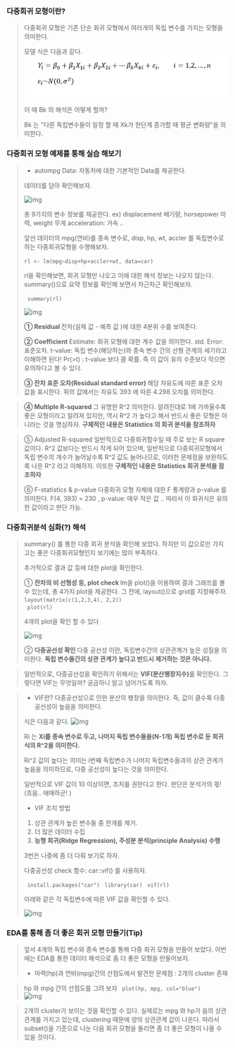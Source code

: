 ### 다중회귀 모형이란?
> 다중회귀 모형은 기존 단순 회귀 모형에서 여러개의 독립 변수를 가지는 모형을 의미한다.
>  
> 모델 식은 다음과 같다.
> ![img](https://github.com/koni114/postech-mooc/blob/master/img/multiR.JPG)
>
> 이 때 Bk 의 해석은 어떻게 할까?
>
> Bk 는 "다른 독립변수들이 일정 할 때 Xk가 한단계 증가할 때 평균 변화량"을 의미한다.
>

### 다중회귀 모형 예제를 통해 실습 해보기
>  * autompg Data: 자동차에 대한 기본적인 Data를 제공한다.
>  
>   데이터를 담아  확인해보자.
>
> ![img](C:/데이터분석자료/postech-mooc/img/multiR2.jpg)
>
> 총 9가지의 변수 정보를 제공한다.
> ex) displacement 배기량, horsepower 마력, weight 무게 acceleration: 가속 ..
>
>
>  앞선 데이터의 mpg(연비)를 종속 변수로, disp, hp, wt, accler 를 독립변수로 하는 다중회귀모형을 수행해보자.
>
> <code>rl <- lm(mpg~disp+hp+accler+wt, data=car)</code>
>
> rl을 확인해보면, 회귀 모형만 나오고 이에 대한 해석 정보는 나오지 않는다.
> summary()으로 요약 정보를 확인해 보면서 차근차근 확인해보자.
>
>  <code> summary(rl) </code>
>
> ![img](C:/데이터분석자료/postech-mooc/img/multiR3.jpg)
>
> <b> ① Residual </b>
> 잔차(실제 값 - 예측 값 )에 대한 4분위 수를 보여준다.
>
> <b> ② Coefficient </b>
> Estimate: 회귀 모형에 대한 계수 값을 의미한다.
> std. Error: 표준오차.
> t-value: 독립 변수(해당하는)와 종속 변수 간의 선형 관계의 세기라고 이해하면 된다!
> Pr(>t) : t-value 보다 클 확률. 즉 이 값이 유의 수준보다 작으면 유의하다고 볼 수 있다.
>
> <b> ③ 잔차 표준 오차(Residual standard error) </b>
>  해당 자유도에 따른 표준 오차 값을 표시한다.
>  위의 값에서는 자유도 393 에 따른 4.298 오차를 의미한다.

> <b> ④ Multiple R-squared </b>
>  그 유명한 R^2 의미한다. 알려진대로 1에 가까울수록 좋은 모형이라고 알려져 있지만,
>  역시 R^2 가 높다고 해서 반드시 좋은 모형은 아니라는 것을 명심하자.
> <b> 구체적인 내용은  Statistics 의 회귀 분석을 참조하자</b>

> ⑤ Adjusted R-squared
> 일반적으로 다중회귀함수일 때 주로 보는 R square 값이다.
> R^2 값보다는 반드시 작게 되어 있으며, 일반적으로 다중회귀모형에서 독립 변수의 개수가 늘어날수록 R^2 값도 늘어나므로, 이러한 문제점을 보완하도록 나온 R^2 라고 이해하자.
> 이또한 <b> 구체적인 내용은 Statistics 회귀 분석을 참조하자</b>
>
> ⑥ F-statistics & p-value
> 다중회귀 모형 자체에 대한 F 통계량과 p-value 를 의미한다.
> F(4, 393) = 230 , p-value: 매우 작은 값 ..  따라서 이 회귀식은 유의한 값이라고 판단 가능.

### 다중회귀분석 심화(?) 해석
> summary() 를 통한 다중 회귀 분석을 확인해 보았다.
> 하지만 이 값으로만 가지고는 좋은 다중회귀모형인지 보기에는 많이 부족하다.
>
> 추가적으로 결과 값 등에 대한 plot을 확인한다.
>
>  ① <b> 잔차의 비 선형성 등, plot check </b>
> lm을 plot()을 이용하여 결과 그래프를 볼 수 있는데, 총 4가지 plot을 제공한다.
> 그 전에, layout()으로 grid를 지정해주자.
> <code> layout(matrix(c(1,2,3,4), 2,2)) </code>
> <code> plot(rl) </code>
>  
> 4개의 plot을 확인 할 수 있다
>
>  ![img](C:/데이터분석자료/postech-mooc/img/multiR4.jpg)
>
> ② <b> 다중공선성 확인 </b>
> 다중 공선성 이란, 독립변수간의 상관관계가 높은 성질을 의미한다.
> <b> 독립 변수들간의 상관 관계가 높다고 반드시 제거하는 것은 아니다.</b>

> 일반적으로, 다중공선성을 확인하기 위해서는 <b>VIF(분산팽창지수)</b>를 확인한다.
> 그렇다면 VIF는 무엇일까? 궁금하니 알고 넘어가도록 하자.

> * VIF란?
> 다중공선성으로 인한 분산의 팽창을 의미한다. 즉, 값이 클수록 다중공선성이 높음을 의미한다.
>
> 식은 다음과 같다.
> ![img](C:/데이터분석자료/postech-mooc/img/multiR5.jpg)
>
> Ri 는 <b>Xi를 종속 변수로 두고, 나머지 독립 변수들을(N-1개) 독립 변수로 둔 회귀 식의 R^2을 의미한다.</b>
>
> Ri^2 값이 높다는 의미는 i번째 독립변수가 나머지 독립변수들과의 상관 관계가 높음을 의미하므로, 다중 공선성이 높다는 것을 의미한다.
>
> 일반적으로 VIF 값이 10 이상이면, 조치를 권한다고 한다.
> 판단은 분석가의 몫!(흐음.. 애매하군! )
> * VIF 조치 방법
>  1. 상관 관계가 높은 변수들 중 한개를 제거.
>  2. 더 많은 데이터 수집
>  3. <b> 능형 회귀(Ridge Regression), 주성분 분석(principle Analysis) 수행 </b>
>
> 3번은 나중에 좀 더 다뤄 보기로 하자.
>
> 다중공선성 check 함수: car::vif() 를 사용하자.
>
> <code> install.packages("car") </code>
> <code>library(car)</code>
> <code> vif(rl)</code>
>
>  아래와 같은 각 독립변수에 따른 VIF 값을 확인할 수 있다.
>
> ![img](C:/데이터분석자료/postech-mooc/img/multiR6.jpg)

### EDA를 통해 좀 더 좋은 회귀 모형 만들기(Tip)
> 앞서 4개의 독립 변수와 종속 변수를 통해 다중 회귀 모형을 만들어 보았다.
> 이번에는 EDA를 통한 데이터 해석으로 좀 더 좋은 모형을 만들어보자.
>
> * 마력(hp)과 연비(mpg)간의 산점도에서 발견한 문제점
>  : 2개의 cluster 존재

> hp 와 mpg 간의 산점도를 그려 보자
> <code> plot(hp, mpg, col="blue") </code>
> ![img](C:/데이터분석자료/postech-mooc/img/multiR7.jpg)

> 2개의 cluster가 보이는 것을 확인할 수 있다.
> 실제로는 mpg 와 hp가 음의 상관관계를 가지고 있는데, clustering 때문에 양의 상관관계 값이 나온다. 따라서 subset()을 기준으로 나눈 다음 회귀 모형을 돌리면 좀 더 좋은 모형이 나올 수 있을 것이다.
>

